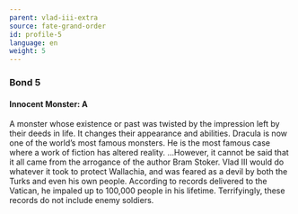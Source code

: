 ```yaml
---
parent: vlad-iii-extra
source: fate-grand-order
id: profile-5
language: en
weight: 5
---
```


### Bond 5

#### Innocent Monster: A

A monster whose existence or past was twisted by the impression left by their deeds in life. It changes their appearance and abilities.
Dracula is now one of the world’s most famous monsters.
He is the most famous case where a work of fiction has altered reality.
…However, it cannot be said that it all came from the arrogance of the author Bram Stoker.
Vlad III would do whatever it took to protect Wallachia, and was feared as a devil by both the Turks and even his own people.
According to records delivered to the Vatican, he impaled up to 100,000 people in his lifetime. Terrifyingly, these records do not include enemy soldiers.
